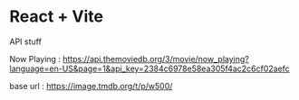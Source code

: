 # React + Vite

API stuff

Now Playing : https://api.themoviedb.org/3/movie/now_playing?language=en-US&page=1&api_key=2384c6978e58ea305f4ac2c6cf02aefc

base url : https://image.tmdb.org/t/p/w500/
